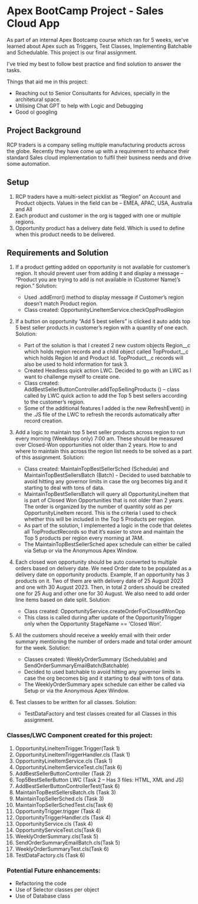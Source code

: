 # Apex BootCamp Project - Sales Cloud App

As part of an internal Apex Bootcamp course which ran for 5 weeks, we've learned about Apex such as Triggers, Test Classes, Implementing Batchable and Schedulable. This project is our final assignment.

I've tried my best to follow best practice and find solution to answer the tasks.

Things that aid me in this project:
- Reaching out to Senior Consultants for Advices, specially in the architetural space.
- Utilising Chat GPT to help with Logic and Debugging
- Good ol googling

## Project Background

RCP traders is a company selling multiple manufacturing products across the globe. Recently they have come up with a requirement to enhance their standard Sales cloud implementation to fulfil their business needs and drive some automation.

## Setup

1.	RCP traders have a multi-select picklist as “Region” on Account and Product objects. Values in the field can be – EMEA, APAC, USA, Australia and All
2.	Each product and customer in the org is tagged with one or multiple regions.
3.	Opportunity product has a delivery date field. Which is used to define when this product needs to be delivered.

## Requirements and Solution

1.	If a product getting added on opportunity is not available for customer’s region. It should prevent user from adding it and display a message – “Product you are trying to add is not available in (Customer Name)’s region.”
    Solution:
    - Used .addError() method to display message if Customer’s region doesn’t match Product region.
    - Class created: OpportunityLineItemService.checkOppProdRegion

2.	If a button on opportunity “Add 5 best sellers” is clicked it auto adds top 5 best seller products in customer’s region with a quantity of one each.
    Solution:
    - Part of the solution is that I created 2 new custom objects Region__c which holds region records and a child object called TopProduct__c which holds Region Id and Product Id. TopProduct__c records will also be used to hold information for task 3.
    - Created Headless quick action LWC. Decided to go with an LWC as I want to challenge myself to create one.
    - Class created: AddBestSellerButtonController.addTopSellingProducts () – class called by LWC quick action to add the Top 5 best sellers according to the customer’s region.
    - Some of the additional features I added is the new RefreshEvent() in the .JS file of the LWC to refresh the records automatically after record creation.

3.	Add a logic to maintain top 5 best seller products across region to run every morning (Weekdays only) 7:00 am. These should be measured over Closed-Won opportunities not older than 2 years. How to and where to maintain this across the region list needs to be solved as a part of this assignment.
    Solution:
    - Class created: MaintainTopBestSellerSched (Schedule) and MaintainTopBestSellersBatch (Batch) - Decided to used batchable to avoid hitting any governor limits in case the org becomes big and it starting to deal with tons of data.
    - MaintainTopBestSellersBatch will query all OpportunityLineItem that is part of Closed Won Opportunities that is not older than 2 years. The order is organized by the number of quantity sold as per OpportunityLineItem record. This is the criteria I used to check whether this will be included in the Top 5 Products per region.
    - As part of the solution, I implemented a logic in the code that deletes all TopProductRecords so that it’s easier to store and maintain the Top 5 products per region every morning at 7AM.
    - The MaintainTopBestSellerSched apex schedule can either be called via Setup or via the Anonymous Apex Window.

4.	Each closed won opportunity should be auto converted to multiple orders based on delivery date. We need Order date to be populated as a delivery date on opportunity products. Example, If an opportunity has 3 products on it. Two of them are with delivery date of 25 August 2023 and one with 30 August 2023. Then, in total 2 orders should be created one for 25 Aug and other one for 30 August. We also need to add order line items based on date split. 
    Solution:
    - Class created: OpportunityService.createOrderForClosedWonOpp 
    - This class is called during after update of the OpportunityTrigger only when the Opportunity StageName == ‘Closed Won’.

5.	All the customers should receive a weekly email with their order summary mentioning the number of orders made and total order amount for the week. 
    Solution:
    - Classes created: WeeklyOrderSummary (Schedulable) and SendOrderSummaryEmailBatch(Batchable) 
    - Decided to used batchable to avoid hitting any governor limits in case the org becomes big and it starting to deal with tons of data.
    - The WeeklyOrderSummary apex schedule can either be called via Setup or via the Anonymous Apex Window.

6.  Test classes to be written for all classes.
    Solution:
    - TestDataFactory and test classes created for all Classes in this assignment.

### Classes/LWC Component created for this project:

1.	OpportunityLineItemTrigger.Trigger(Task 1)
2.	OpportunityLineItemTriggerHandler.cls (Task 1)
3.	OpportunityLineItemService.cls (Task 1) 
4.	OpportunityLineItemServiceTest.cls(Task 6)
5.	AddBestSellerButtonController (Task 2)
6.	Top5BestSellerButton LWC (Task 2 – Has 3 files: HTML, XML and JS)
7.	AddBestSellerButtonControllerTest(Task 6)
8.	MaintainTopBestSellersBatch.cls (Task 3)
9.	MaintainTopSellerSched.cls (Task 3)
10.	MaintainTopSellerSchedTest.cls(Task 6)
11.	OpportunityTrigger.trigger (Task 4)
12.	OpportunityTriggerHandler.cls (Task 4)
13.	OpportunityService.cls (Task 4)
14.	OpportunityServiceTest.cls(Task 6)
15.	WeeklyOrderSummary.cls(Task 5)
16.	SendOrderSummaryEmailBatch.cls(Task 5)
17.	WeeklyOrderSummaryTest.cls(Task 6)
18.	TestDataFactory.cls (Task 6)


### Potential Future enhancements:
- Refactoring the code
- Use of Selector classes per object
- Use of Database class


